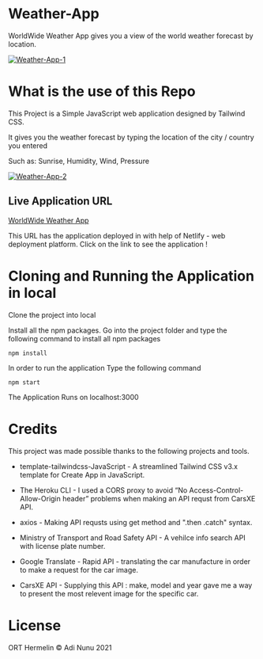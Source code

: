 # Weather-App
WorldWide Weather App gives you a view of the world weather forecast by location.

<a href="https://ibb.co/CQwXzPg"><img src="https://i.ibb.co/4pFD71z/Weather-App-1.png" alt="Weather-App-1" border="0" /></a>

# What is the use of this Repo
This Project is a Simple JavaScript web application designed by Tailwind CSS.

It gives you the weather forecast by typing the location of the city / country you entered

Such as: Sunrise, Humidity, Wind, Pressure

<a href="https://ibb.co/d2MC5Gz"><img src="https://i.ibb.co/NjCDyZH/Weather-App-2.png" alt="Weather-App-2" border="0" /></a>

## Live Application URL
[WorldWide Weather App](https://israel-weather-app.netlify.app)

This URL has the application deployed in with help of Netlify - web deployment platform.
Click on the link to see the application !

# Cloning and Running the Application in local
Clone the project into local

Install all the npm packages. Go into the project folder and type the following command to install all npm packages

`npm install`

In order to run the application Type the following command

`npm start`

The Application Runs on localhost:3000

# Credits
This project was made possible thanks to the following projects and tools.

* template-tailwindcss-JavaScript - A streamlined Tailwind CSS v3.x template for Create App in JavaScript.

* The Heroku CLI - I used a CORS proxy to avoid “No Access-Control-Allow-Origin header” problems when making an API requst from CarsXE API.

* axios - Making API requsts using get method and ".then .catch" syntax.

* Ministry of Transport and Road Safety API - A vehilce info search API with license plate number.

* Google Translate - Rapid API - translating the car manufacture in order to make a request for the car image.

* CarsXE API - Supplying this API : make, model and year gave me a way to present the most relevent image for the specific car.

# License
ORT Hermelin © Adi Nunu 2021
